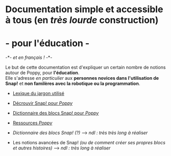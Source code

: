 # Documentation simple et accessible à tous (en *très lourde* construction)
# - pour l'éducation -
-\*- _et en français !_ -\*-



Le but de cette documentation est d'expliquer un certain nombre de notions autour de Poppy, pour __l'éducation__.<br />
Elle s'adresse _en particulier_ aux **personnes novices dans l'utilisation de Snap!** et **non familères avec la robotique ou la programmation**.<br />


* <a href="Lexique/ipybn"> Lexique du jargon utilisé </a>
* <a href="Decouvrir Snap! pour Poppy.ipynb"> Décrouvir Snap! pour _Poppy_ </a>
* <a href="Dictionnaire des blocs Snap! pour Poppy.ipynb"> Dictionnaire des blocs Snap! pour _Poppy_ </a>
* <a href="Ressources Poppy.ipynb"> Ressources _Poppy_ </a>
* *Dictionnaire des blocs Snap! (?)* --> _ndl : très très long à réaliser_


* Les notions avancées de Snap! _(ou de comment créer ses propres blocs et autres histoires)_ --> _ndl : très long à réaliser_

